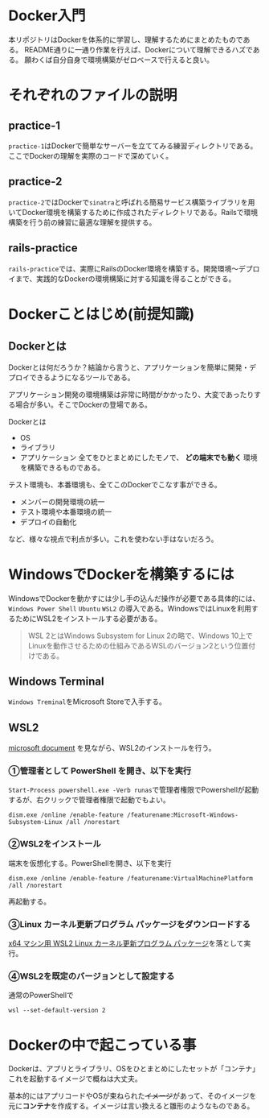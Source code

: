 # Docker入門
本リポジトリはDockerを体系的に学習し、理解するためにまとめたものである。
README通りに一通り作業を行えば、Dockerについて理解できるハズである。
願わくば自分自身で環境構築がゼロベースで行えると良い。

# それぞれのファイルの説明
## practice-1
`practice-1`はDockerで簡単なサーバーを立ててみる練習ディレクトリである。ここでDockerの理解を実際のコードで深めていく。

## practice-2
`practice-2`ではDockerで`sinatra`と呼ばれる簡易サービス構築ライブラリを用いてDocker環境を構築するために作成されたディレクトリである。Railsで環境構築を行う前の練習に最適な理解を提供する。

## rails-practice
`rails-practice`では、実際にRailsのDocker環境を構築する。開発環境〜デプロイまで、実践的なDockerの環境構築に対する知識を得ることができる。

# Dockerことはじめ(前提知識)
## Dockerとは
Dockerとは何だろうか？結論から言うと、アプリケーションを簡単に開発・デプロイできるようになるツールである。

アプリケーション開発の環境構築は非常に時間がかかったり、大変であったりする場合が多い。そこでDockerの登場である。


Dockerとは
- OS
- ライブラリ
- アプリケーション
全てをひとまとめにしたモノで、 **どの端末でも動く** 環境を構築できるものである。

テスト環境も、本番環境も、全てこのDockerでこなす事ができる。

- メンバーの開発環境の統一
- テスト環境や本番環境の統一
- デプロイの自動化

など、様々な視点で利点が多い。これを使わない手はないだろう。

# WindowsでDockerを構築するには
WindowsでDockerを動かすには少し手の込んだ操作が必要である具体的には、`Windows Power Shell` `Ubuntu` `WSL2` の導入である。WindowsではLinuxを利用するためにWSL2をインストールする必要がある。
> WSL 2とはWindows Subsystem for Linux 2の略で、Windows 10上でLinuxを動作させるための仕組みであるWSLのバージョン2という位置付けである。

## Windows Terminal
`Windows Treminal`をMicrosoft Storeで入手する。

## WSL2
[microsoft document](https://docs.microsoft.com/ja-jp/windows/wsl/install-win10) を見ながら、WSL2のインストールを行う。

### ①管理者として PowerShell を開き、以下を実行
`Start-Process powershell.exe -Verb runas`で管理者権限でPowershellが起動するが、右クリックで管理者権限で起動でもよい。

`dism.exe /online /enable-feature /featurename:Microsoft-Windows-Subsystem-Linux /all /norestart`

### ②WSL2をインストール
端末を仮想化する。PowerShellを開き、以下を実行

`dism.exe /online /enable-feature /featurename:VirtualMachinePlatform /all /norestart`

再起動する。

### ③Linux カーネル更新プログラム パッケージをダウンロードする
[x64 マシン用 WSL2 Linux カーネル更新プログラム パッケージ](https://wslstorestorage.blob.core.windows.net/wslblob/wsl_update_x64.msi)を落として実行。

### ④WSL2を既定のバージョンとして設定する
通常のPowerShellで

`wsl --set-default-version 2`

# Dockerの中で起こっている事
Dockerは、アプリとライブラリ、OSをひとまとめにしたセットが「コンテナ」これを起動するイメージで概ねは大丈夫。

基本的にはアプリコードやOSが束ねられた~~イメージ~~があって、そのイメージを元に**コンテナ**を作成する。イメージは言い換えると雛形のようなものである。